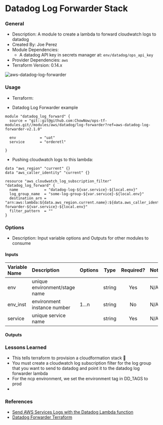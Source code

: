 # Datadog Log Forwarder Stack

### General

* Description: A module to create a lambda to forward cloudwatch logs to datadog
* Created By: Joe Perez
* Module Dependencies:
  * A datadog API key in secrets manager at: `env/datadog/ops_api_key`
* Provider Dependencies: `aws`
* Terraform Version: 0.14.x

![aws-datadog-log-forwarder](https://github.com/ChowNow/ops-tf-modules/workflows/aws-datadog-log-forwarder/badge.svg)

### Usage

* Terraform:

* Datadog Log Forwarder example

```hcl
module "datadog_log_forward" {
  source = "git::git@github.com:ChowNow/ops-tf-modules.git//modules/aws/datadog/log-forwarder?ref=aws-datadog-log-forwarder-v2.1.0"

  env           = "uat"
  service       = "orderetl"

}
```

* Pushing cloudwatch logs to this lambda:

```hcl
data "aws_region" "current" {}
data "aws_caller_identity" "current" {}

resource "aws_cloudwatch_log_subscription_filter" "datadog_log_forward" {
  name            = "datadog-log-${var.service}-${local.env}"
  log_group_name  = "some-log-group-${var.service}-${local.env}"
  destination_arn = "arn:aws:lambda:${data.aws_region.current.name}:${data.aws_caller_identity.current.account_id}:function:datadog-forwarder-${var.service}-${local.env}"
  filter_pattern  = ""
}
```

### Options

* Description: Input variable options and Outputs for other modules to consume

#### Inputs

| Variable Name | Description                   | Options |  Type  | Required? | Notes |
| :------------ | :---------------------------- | :------ | :----: | :-------: | :---- |
| env           | unique environment/stage name |         | string |    Yes    | N/A   |
| env_inst      | environment instance number   | 1...n   | string |    No     | N/A   |
| service       | unique service name           |         | string |    Yes    | N/A   |



#### Outputs



### Lessons Learned
* This tells terraform to provision a cloudformation stack :shrug:
* You must create a cloudwatch log subscription filter for the log group that you want to send to datadog and point it to the datadog log forwarder lambda
* For the ncp environment, we set the environment tag in DD_TAGS to prod
*

### References

* [Send AWS Services Logs with the Datadog Lambda function](https://docs.datadoghq.com/logs/guide/send-aws-services-logs-with-the-datadog-lambda-function/?tab=awsconsole#set-up-triggers)
* [Datadog Forwarder Terraform](https://docs.datadoghq.com/serverless/forwarder/#terraform)

